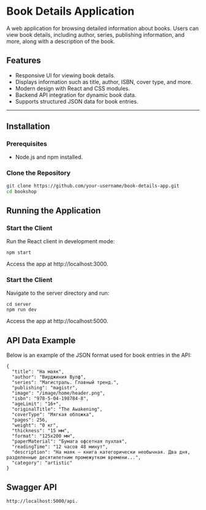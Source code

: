 # Book Details Application

A web application for browsing detailed information about books. Users can view book details, including author, series, publishing information, and more, along with a description of the book.

## Features

- Responsive UI for viewing book details.
- Displays information such as title, author, ISBN, cover type, and more.
- Modern design with React and CSS modules.
- Backend API integration for dynamic book data.
- Supports structured JSON data for book entries.

---

## Installation

### Prerequisites

- Node.js and npm installed.

### Clone the Repository

```bash
git clone https://github.com/your-username/book-details-app.git
cd bookshop
```


## Running the Application
### Start the Client

Run the React client in development mode:
```
npm start
```
Access the app at http://localhost:3000.

### Start the Client
Navigate to the server directory and run:
```
cd server
npm run dev
```
Access the app at http://localhost:5000.


## API Data Example

Below is an example of the JSON format used for book entries in the API:
```
{
  "title": "На маяк",
  "author": "Вирджиния Вулф",
  "series": "Магистраль. Главный тренд.",
  "publishing": "magistr",
  "image": "/image/home/header.png",
  "isbn": "978-5-04-198784-8",
  "ageLimit": "16+",
  "originalTitle": "The Awakening",
  "coverType": "Мягкая обложка",
  "pages": 256,
  "weight": "0 кг",
  "thickness": "15 мм",
  "format": "125x200 мм",
  "paperMaterial": "Бумага офсетная пухлая",
  "readingTime": "12 часов 48 минут",
  "description": "На маяк — книга категорически необычная. Два дня, разделенные десятилетним промежутком времени...",
  "category": "artistic"
}
```

## Swagger API
```
http://localhost:5000/api.
```

